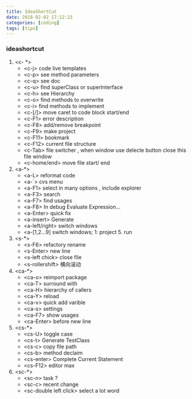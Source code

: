 ```yaml
---
title: IdeaShortCut
date: 2018-02-02 17:12:23
categories: [coding]
tags: [tips]
---
```


### ideashortcut
1. \<c- \*\>
    * \<c-j\> code live templates
    * \<c-p\> see method parameters
    * \<c-q\> see doc
    * \<c-u\> find superClass or superInterface
    * \<c-h\> see Hierarchy
    * \<c-o\> find methods to overwrite
    * \<c-i\> find methods to implement
    * \<c-[/]\> move caret to code block start/end
    * \<c-F1\> error description
    * \<c-F8\> add/remove breakpoint
    * \<c-F9\> make project
    * \<c-F11\> bookmark
    * \<c-F12\> current file structure
    * \<c-Tab\> file switcher , when window use delecte button close this file window
    * \<c-home/end\>  move file start/ end
2. \<a-\*\>
    * \<a-L\> reformat code
    * \<a-\`\> cvs menu
    * \<a-F1\> select in many options , include explorer
    * \<a-F3\> search
    * \<a-F7\> find usages
    * \<a-F8\> In debug Evaluate Expression...
    * \<a-Enter\> quick fix
    * \<a-insert\> Generate
    * \<a-left/right\> switch windows
    * \<a-[1,2...9] switch windows; 1: project 5. run
3. \<s-\*\>
    * \<s-F6\> refactory rename
    * \<s-Enter\> new line
    * \<s-left chick\> close file
    - \<s-rollershift\> 横向滚动
4. \<ca-\*\>
    * \<ca-o\> reimport package
    * \<ca-T\> surround with
    * \<ca-H\> hierarchy of callers
    * \<ca-Y\> reload
    * \<ca-v\> quick add varible
    * \<ca-s\> settings
    * \<ca-F7\> show usages
    * \<ca-Enter\> before new line
5. \<cs-\*\>
    * \<cs-U\> toggle case
    * \<cs-t\> Generate TestClass
    * \<cs-c\> copy file path
    * \<cs-b\> method declaim
    * \<cs-enter\> Complete Current Statement
    * \<cs-F12\> editor max
6. \<sc-\*\>
    * \<sc-n\> task ?
    * \<sc-c\> recent change
    * \<sc-double left click\> select a lot word
